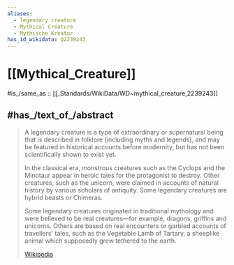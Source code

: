 ```yaml
---
aliases:
  - legendary creature
  - Mythical Creature
  - Mythische Kreatur
has_id_wikidata: Q2239243
---
```


# [[Mythical_Creature]] 

#is_/same_as :: [[_Standards/WikiData/WD~mythical_creature,2239243]] 

## #has_/text_of_/abstract 

> A legendary creature is a type of extraordinary or supernatural being that is described in folklore (including myths and legends), and may be featured in historical accounts before modernity, but has not been scientifically shown to exist yet.
>
> In the classical era, monstrous creatures such as the Cyclops and the Minotaur appear in heroic tales for the protagonist to destroy. Other creatures, such as the unicorn, were claimed in accounts of natural history by various scholars of antiquity. Some legendary creatures are hybrid beasts or Chimeras.
>
> Some legendary creatures originated in traditional mythology and were believed to be real creatures—for example, dragons, griffins and unicorns. Others are based on real encounters or garbled accounts of travellers' tales, such as the Vegetable Lamb of Tartary, a sheeplike animal which supposedly grew tethered to the earth.
>
> [Wikipedia](https://en.wikipedia.org/wiki/Legendary%20creature) 


